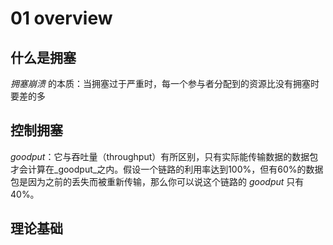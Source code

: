 # 01 overview

## 什么是拥塞

_拥塞崩溃_ 的本质：当拥塞过于严重时，每一个参与者分配到的资源比没有拥塞时要差的多

## 控制拥塞

 _goodput_：它与吞吐量（throughput）有所区别，只有实际能传输数据的数据包才会计算在_goodput_之内。假设一个链路的利用率达到100%，但有60%的数据包是因为之前的丢失而被重新传输，那么你可以说这个链路的 _goodput_ 只有40%。

## 理论基础

